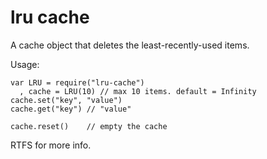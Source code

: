 # lru cache

A cache object that deletes the least-recently-used items.

Usage:

    var LRU = require("lru-cache")
      , cache = LRU(10) // max 10 items. default = Infinity
    cache.set("key", "value")
    cache.get("key") // "value"

    cache.reset()    // empty the cache

RTFS for more info.
